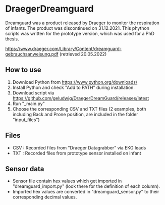 # DraegerDreamguard

Dreamguard was a product released by Draeger to monitor the respiration of infants. The product was discontinued on 31.12.2021. This phython scripts was written for the prototype version, which was used for a PhD thesis.

https://www.draeger.com/Library/Content/dreamguard-gebrauchsanweisung.pdf (retrieved 20.05.2022)

## How to use
1) Download Python from https://www.python.org/downloads/
2) Install Python and check "Add to PATH" during installation.
3) Download script via https://github.com/geludwig/DraegerDreamGuard/releases/latest
4) Run "_main.py"
5) Choose the corresponding CSV and TXT files (2 examples, both including Back and Prone position, are included in the folder "input_files")

## Files
- CSV : Recorded files from "Draeger Datagrabber" via EKG leads
- TXT : Recorded files from prototype sensor installed on infant

## Sensor data
- Sensor file contain hex values which get imported in "dreamguard_import.py" (look there for the definition of each column).
- Imported hex values are converted in "dreamguard_sensor.py" to their corresponding decimal values.
